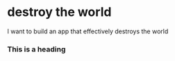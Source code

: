 # destroy the world
I want to build an app that effectively destroys the world

### This is a heading
